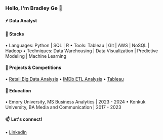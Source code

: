 ### Hello, I'm Bradley Ge 👋

#### ⚡ Data Analyst

#### 🔨 Stacks	

•⁠  ⁠Languages: Python | SQL | R 
•⁠  ⁠Tools: Tableau | Git | AWS | NoSQL | Hadoop 
•⁠  ⁠Techniques: Data Warehousing | Data Visualization | Predictive Modeling | Machine Learning

#### 🌱 Projects & Competitions
•⁠  ⁠[Retail Big Data Analysis](https://github.com/haydenlee914/retail-data-analysis)
•⁠  ⁠[IMDb ETL Analysis](https://github.com/haydenlee914/IMDb-ETL-analysis)
•⁠  ⁠[Tableau](https://public.tableau.com/app/profile/yaeeun.lee/viz/TheUnitedStatesasaGlobalCampus/Dashboard1)

#### 🔭 Education
•⁠  ⁠Emory University, MS Business Analytics | 2023 - 2024
•⁠  ⁠Konkuk University, BA Media and Communication | 2017 - 2023
  
#### 📫 Let's connect!
•⁠  ⁠[LinkedIn](https://www.linkedin.com/in/haydenlee914/)
